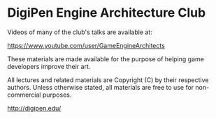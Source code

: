 DigiPen Engine Architecture Club
================================

Videos of many of the club's talks are available at:

  https://www.youtube.com/user/GameEngineArchitects

These materials are made available for the purpose of helping
game developers improve their art.

All lectures and related materials are Copyright (C) by their
respective authors.  Unless otherwise stated, all materials
are free to use for non-commercial purposes.

http://digipen.edu/
